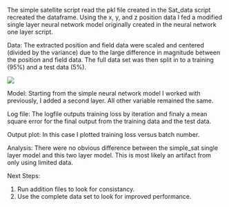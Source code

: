 The simple satellite script read the pkl file created in the Sat_data script recreated the dataframe.  Using the x, y, and z position data I fed a modified single layer neural network model originally created in the neural network one layer script.  

Data: The extracted position and field data were scaled and centered (divided by the variance) due to the large difference in magnitude between the position and field data. The full data set was then split in to a training (95%) and a test data (5%).

![](Simple_sat_loss.png)

Model: Starting from the simple neural network model I worked with previously, I added a second layer.  All other variable remained the same. 

Log file: The logfile outputs training loss by iteration and finaly a mean square error for the final output from the training data and the test data.

Output plot: In this case I plotted training loss versus batch number.

Analysis: There were no obvious difference between the simple_sat single layer model and this two layer model.  This is most likely an artifact from only using limited data.

Next Steps:
 1. Run addition files to look for consistancy.
 2. Use the complete data set to look for improved performance.
